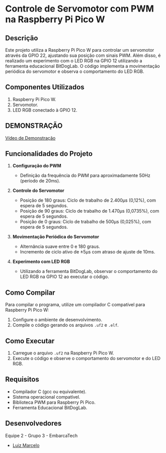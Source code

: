 # Controle de Servomotor com PWM na Raspberry Pi Pico W

## Descrição

Este projeto utiliza a Raspberry Pi Pico W para controlar um servomotor através da GPIO 22, ajustando sua posição com sinais PWM. Além disso, é realizado um experimento com o LED RGB na GPIO 12 utilizando a ferramenta educacional BitDogLab. O código implementa a movimentação periódica do servomotor e observa o comportamento do LED RGB.

## Componentes Utilizados

1. Raspberry Pi Pico W.
2. Servomotor.
3. LED RGB conectado à GPIO 12.

## DEMONSTRAÇÃO

[Vídeo de Demonstração](https://youtube.com/shorts/uefqdkTRf94)

## Funcionalidades do Projeto

1. **Configuração do PWM**

   - Definição da frequência do PWM para aproximadamente 50Hz (período de 20ms).

2. **Controle do Servomotor**

   - Posição de 180 graus: Ciclo de trabalho de 2.400μs (0,12%), com espera de 5 segundos.
   - Posição de 90 graus: Ciclo de trabalho de 1.470μs (0,0735%), com espera de 5 segundos.
   - Posição de 0 graus: Ciclo de trabalho de 500μs (0,025%), com espera de 5 segundos.

3. **Movimentação Periódica do Servomotor**

   - Alternância suave entre 0 e 180 graus.
   - Incremento de ciclo ativo de ±5μs com atraso de ajuste de 10ms.

4. **Experimento com LED RGB**
   - Utilizando a ferramenta BitDogLab, observar o comportamento do LED RGB na GPIO 12 ao executar o código.

## Como Compilar

Para compilar o programa, utilize um compilador C compatível para Raspberry Pi Pico W:

1. Configure o ambiente de desenvolvimento.
2. Compile o código gerando os arquivos `.uf2` e `.elf`.

## Como Executar

1. Carregue o arquivo `.uf2` na Raspberry Pi Pico W.
2. Execute o código e observe o comportamento do servomotor e do LED RGB.

## Requisitos

- Compilador C (gcc ou equivalente).
- Sistema operacional compatível.
- Biblioteca PWM para Raspberry Pi Pico.
- Ferramenta Educacional BitDogLab.

## Desenvolvedores

Equipe 2 - Grupo 3 - EmbarcaTech

- [Luiz Marcelo](https://github.com/devluinix)
